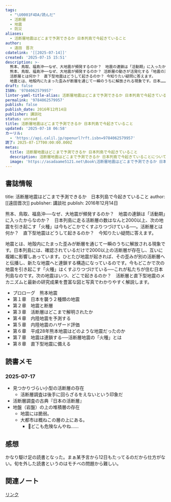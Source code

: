 ```yaml
---
tags:
  - "\U0001F4DA/読んだ"
  - 活断層
  - 地震
  - 防災
aliases:
  - 活断層地震はどこまで予測できるか 日本列島で今起きていること
author:
  - 遠田　晋次
cdatelink: '[[2025-07-14]]'
created: '2025-07-15 15:51'
description: >-
  熊本、鳥取、福島沖──なぜ、大地震が頻発するのか？　地震の連鎖は「活動期」に入ったからなのか？　日本列島に走る活断層の数はなんと2000以上、次の地震を引き起こす「火種」は今もどこかでくすぶりつづけている──。活断層とは何か？　直下型地震はどうして起きるのか？　今知りたい疑問に答えます。
  熊本、鳥取、福島沖──なぜ、大地震が頻発するのか？ 活断層の動きが活発化する「地震の活動期」に入ったのか？ 日本列島に走る活断層の数は2000以上。
  活断層とは何か？　直下型地震はどうして起きるのか？ 今知りたい疑問に答えます。
  地震とは、地殻内にたまった歪みが断層を通じて一瞬のうちに解放される現象です。日本………
draft: false
ISBN: '9784062579957'
linter-yaml-title-alias: 活断層地震はどこまで予測できるか 日本列島で今起きていること
permalink: '9784062579957'
publish: false
publish_date: 2016年12月14日
publisher: 講談社
status: unread
title: 活断層地震はどこまで予測できるか 日本列島で今起きていること
updated: '2025-07-18 06:58'
カーリル:
  - 'https://api.calil.jp/openurl?rft.isbn=9784062579957'
読了: 2025-07-17T00:00:00.000Z
metas:
  title: 活断層地震はどこまで予測できるか 日本列島で今起きていること
  description: 活断層地震はどこまで予測できるか 日本列島で今起きていることについてのページです。
  image: 'https://asadaame5121.net\Book\活断層地震はどこまで予測できるか 日本列島で今起きていること.png'
---
```

## 書誌情報
title: 活断層地震はどこまで予測できるか　日本列島で今起きていること
author: [[遠田晋次]]
publisher: 講談社
publish: 2016年12月14日

熊本、鳥取、福島沖──なぜ、大地震が頻発するのか？　地震の連鎖は「活動期」に入ったからなのか？　日本列島に走る活断層の数はなんと2000以上、次の地震を引き起こす「火種」は今もどこかでくすぶりつづけている──。活断層とは何か？　直下型地震はどうして起きるのか？　今知りたい疑問に答えます。

地震とは、地殻内にたまった歪みが断層を通じて一瞬のうちに解放される現象です。日本列島には、確認されているだけで2000以上の活断層が存在し、互いに複雑に影響しあっています。ひとたび地震が起きれば、その歪みが別の活断層へと伝播し、新たな地震へと連鎖する構造になっているのです。今もどこかで次の地震を引き起こす「火種」はくすぶりつづけている──これが私たちが住む日本列島なのです。次の地震はいつ、どこで起きるのか？　活断層と直下型地震のメカニズムと最新の研究成果を豊富な図と写真でわかりやすく解説します。
- プロローグ　熊本地震
- 第１章　日本を襲う２種類の地震
- 第２章　地震と断層
- 第３章　活断層はどこまで解明されたか
- 第４章　内陸地震を予測する
- 第５章　内陸地震のハザード評価
- 第６章　平成28年熊本地震はどのような地震だったのか
- 第７章　地震は連鎖する──活断層地震の「火種」とは
- 第８章　直下型地震に備える

## 読書メモ
### 2025-07-17
- 見つかりづらい小型の活断層の存在
	- 活断層調査は後手に回らざるをえないという印象だ
- 活断層調査の古典『日本の活断層』
- 地盤（岩盤）の上の堆積層の存在
	- 地震には脆弱。
	- 大都市は概ねこの層の上にある。
		- 💭どこも危険なんやね……
## 感想
かなり駆け足の読書となった。まぁ某予言から12日もたってるのだから仕方がない。旬を外した読書というのはモチベの問題から難しい。

## 関連ノート

<a href="https://asadaame5121.net/9784062579957" class="u-url">リンク</a>

